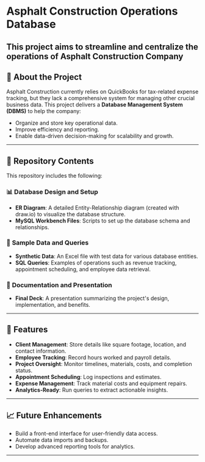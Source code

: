 # Asphalt Construction Operations Database  

This project aims to streamline and centralize the operations of **Asphalt Construction Company**
---

## 🌟 **About the Project**  
Asphalt Construction currently relies on QuickBooks for tax-related expense tracking, but they lack a comprehensive system for managing other crucial business data. This project delivers a **Database Management System (DBMS)** to help the company:  
- Organize and store key operational data.  
- Improve efficiency and reporting.  
- Enable data-driven decision-making for scalability and growth.  

---

## 📂 **Repository Contents**  
This repository includes the following:  

### 📊 **Database Design and Setup**  
- **ER Diagram**: A detailed Entity-Relationship diagram (created with draw.io) to visualize the database structure.  
- **MySQL Workbench Files**: Scripts to set up the database schema and relationships.  

### 📝 **Sample Data and Queries**  
- **Synthetic Data**: An Excel file with test data for various database entities.  
- **SQL Queries**: Examples of operations such as revenue tracking, appointment scheduling, and employee data retrieval.  

### 📖 **Documentation and Presentation**  
- **Final Deck**: A presentation summarizing the project's design, implementation, and benefits.  

---

## 🚀 **Features**  
- **Client Management**: Store details like square footage, location, and contact information.  
- **Employee Tracking**: Record hours worked and payroll details.  
- **Project Oversight**: Monitor timelines, materials, costs, and completion status.  
- **Appointment Scheduling**: Log inspections and estimates.  
- **Expense Management**: Track material costs and equipment repairs.  
- **Analytics-Ready**: Run queries to extract actionable insights.  

---

## 📈 **Future Enhancements**  
- Build a front-end interface for user-friendly data access.  
- Automate data imports and backups.  
- Develop advanced reporting tools for analytics.  
---
